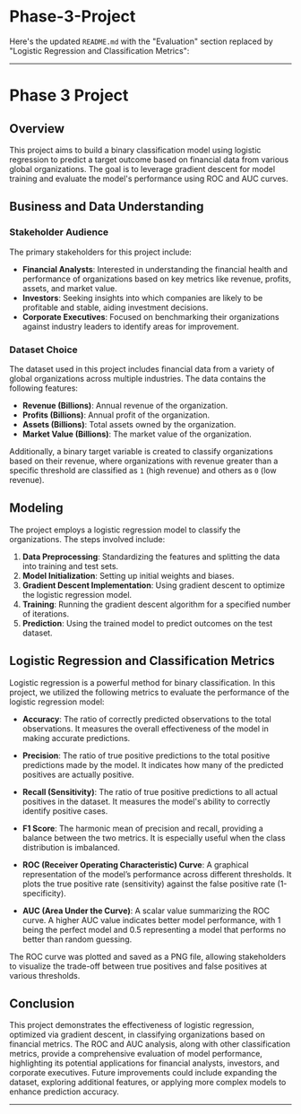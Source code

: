 # Phase-3-Project
Here's the updated `README.md` with the "Evaluation" section replaced by "Logistic Regression and Classification Metrics":

---

# Phase 3 Project

## Overview
This project aims to build a binary classification model using logistic regression to predict a target outcome based on financial data from various global organizations. The goal is to leverage gradient descent for model training and evaluate the model's performance using ROC and AUC curves.

## Business and Data Understanding

### Stakeholder Audience
The primary stakeholders for this project include:
- **Financial Analysts**: Interested in understanding the financial health and performance of organizations based on key metrics like revenue, profits, assets, and market value.
- **Investors**: Seeking insights into which companies are likely to be profitable and stable, aiding investment decisions.
- **Corporate Executives**: Focused on benchmarking their organizations against industry leaders to identify areas for improvement.

### Dataset Choice
The dataset used in this project includes financial data from a variety of global organizations across multiple industries. The data contains the following features:
- **Revenue (Billions)**: Annual revenue of the organization.
- **Profits (Billions)**: Annual profit of the organization.
- **Assets (Billions)**: Total assets owned by the organization.
- **Market Value (Billions)**: The market value of the organization.

Additionally, a binary target variable is created to classify organizations based on their revenue, where organizations with revenue greater than a specific threshold are classified as `1` (high revenue) and others as `0` (low revenue).

## Modeling
The project employs a logistic regression model to classify the organizations. The steps involved include:

1. **Data Preprocessing**: Standardizing the features and splitting the data into training and test sets.
2. **Model Initialization**: Setting up initial weights and biases.
3. **Gradient Descent Implementation**: Using gradient descent to optimize the logistic regression model.
4. **Training**: Running the gradient descent algorithm for a specified number of iterations.
5. **Prediction**: Using the trained model to predict outcomes on the test dataset.

## Logistic Regression and Classification Metrics
Logistic regression is a powerful method for binary classification. In this project, we utilized the following metrics to evaluate the performance of the logistic regression model:

- **Accuracy**: The ratio of correctly predicted observations to the total observations. It measures the overall effectiveness of the model in making accurate predictions.
  
- **Precision**: The ratio of true positive predictions to the total positive predictions made by the model. It indicates how many of the predicted positives are actually positive.
  
- **Recall (Sensitivity)**: The ratio of true positive predictions to all actual positives in the dataset. It measures the model's ability to correctly identify positive cases.
  
- **F1 Score**: The harmonic mean of precision and recall, providing a balance between the two metrics. It is especially useful when the class distribution is imbalanced.
  
- **ROC (Receiver Operating Characteristic) Curve**: A graphical representation of the model’s performance across different thresholds. It plots the true positive rate (sensitivity) against the false positive rate (1-specificity).
  
- **AUC (Area Under the Curve)**: A scalar value summarizing the ROC curve. A higher AUC value indicates better model performance, with 1 being the perfect model and 0.5 representing a model that performs no better than random guessing.

The ROC curve was plotted and saved as a PNG file, allowing stakeholders to visualize the trade-off between true positives and false positives at various thresholds.

## Conclusion
This project demonstrates the effectiveness of logistic regression, optimized via gradient descent, in classifying organizations based on financial metrics. The ROC and AUC analysis, along with other classification metrics, provide a comprehensive evaluation of model performance, highlighting its potential applications for financial analysts, investors, and corporate executives. Future improvements could include expanding the dataset, exploring additional features, or applying more complex models to enhance prediction accuracy.

---
